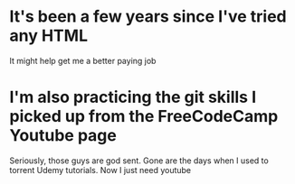 # It's been a few years since I've tried any HTML

It might help get me a better paying job

# I'm also practicing the git skills I picked up from the FreeCodeCamp Youtube page

Seriously, those guys are god sent. Gone are the days when I used to torrent Udemy tutorials. Now I just need youtube